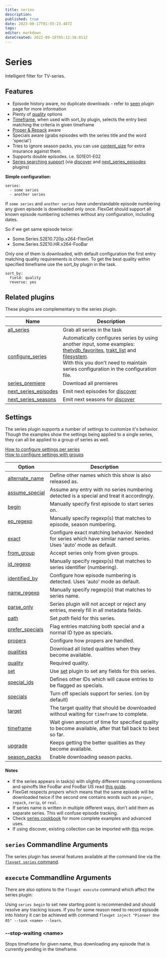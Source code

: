 ```yaml
---
title: series
description: 
published: true
date: 2023-08-17T01:55:23.487Z
tags: 
editor: markdown
dateCreated: 2022-09-18T05:12:38.011Z
---
```


# Series
Intelligent filter for TV-series.

## Features
 * Episode history aware, no duplicate downloads - refer to [seen](/Plugins/seen) plugin page for more information
 * Plenty of [quality](/Plugins/series/quality) options
 * [Timeframe](/Plugins/series/timeframe), when used with sort_by plugin, selects the entry best matching the criteria in given timeframe
 * [Proper & Repack](/Plugins/series/propers) aware
 * Specials aware (grabs episodes with the series title and the word 'special')
 * Tries to ignore season packs, you can use [content_size](/Plugins/content_size) for extra insurance against them.
 * Supports double episodes. i.e. S01E01-E02
 * [Series searching support](/Cookbook/Series/Search) (via [discover](/Plugins/discover) and [next_series_episodes](/Plugins/next_series_episodes) plugins)

**Simple configuration:**

```
series:
  - some series
  - another series
```

If `some series` and `another series` have understandable episode
numbering any given episode is downloaded only once. FlexGet should support all known episode numbering schemes without any configuration, including dates.

So if we get same episode twice:

 * Some.Series.S2E10.720p.x264-FlexGet
 * Some.Series.S2E10.HR.x264-FooBar

Only one of them is downloaded, with default configuration the first entry matching quality requirements is chosen. To get the best quality within specified timeframe use the sort_by plugin in the task.

```
sort_by:
  field: quality
  reverse: yes
```

## Related plugins
These plugins are complementary to the series plugin.

| Name | Description |
| --- | --- |
| [all_series](/Plugins/all_series) | Grab all series in the task|
| [configure_series](/Plugins/configure_series) | Automatically configures series by using another input, some examples: [thetvdb_favorites](/Plugins/thetvdb_favorites), [trakt_list](/Plugins/List/trakt_list) and [filesystem](/Plugins/filesystem).<br> With this you don't need to maintain series configuration in the configuration file.  |
| [series_premiere](/Plugins/series_premiere) | Download all premieres| 
| [next_series_episodes](/Plugins/next_series_episodes) | Emit next episodes for [discover](/Plugins/discover) | 
| [next_series_seasons](/Plugins/next_series_seasons) | Emit next seasons for [discover](/Plugins/discover) | 


## Settings
The series plugin supports a number of settings to customize it's behavior. Though the examples show the settings being applied to a single series, they can all be applied to a group of series as well.

[How to configure settings per series](/Plugins/series/per_series_settings)  
[How to configure settings with groups](/Plugins/series/per_group_settings)


| **Option** | **Description** |
| --- | --- |
| [alternate_name](/Plugins/series/alternate_name) | Define other names which this show is also released as. |
| [assume_special](/Plugins/series/assume_special) | Assume any entry with no series numbering detected is a special and treat it accordingly. |
| [begin](/Plugins/series/begin) | Manually specify first episode to start series on. |
| [ep_regexp](/Plugins/series/regexps#Episodenumberingmatching) | Manually specify regexp(s) that matches to episode, season numbering. |
| [exact](/Plugins/series/exact) | Configure exact matching behavior. Needed for series which have similar named series. Uses 'auto' mode as default. |
| [from_group](/Plugins/series/from_group) | Accept series only from given groups. |
| [id_regexp](/Plugins/series/regexps#Episodenumberingmatching) | Manually specify regexp(s) that matches to series identifier (numbering). |
| [identified_by](/Plugins/series/identified_by) | Configure how episode numbering is detected. Uses 'auto' mode as default. |
| [name_regexp](/Plugins/series/regexps) | Manually specify regexp(s) that matches to series name. |
| [parse_only](/Plugins/series/parse_only) | Series plugin will not accept or reject any entries, merely fill in all metadata fields. |
| [path](/Plugins/series/path) | Set *path* field for this series. |
| [prefer_specials](/Plugins/series/prefer_specials) | Flag entries matching both special and a normal ID type as specials. |
| [propers](/Plugins/series/propers) | Configure how propers are handled. |
| [qualities](/Plugins/series/qualities) | Download all listed qualities when they become available. |
| [quality](/Plugins/series/quality) | Required quality. |
| [set](/Plugins/series/set) | Use [set](/Plugins/set) plugin to set any fields for this series. |
| [special_ids](/Plugins/series/special_ids) | Defines other IDs which will cause entries to be flagged as specials. |
| [specials](/Plugins/series/specials) | Turn off specials support for series. (on by default) |
| [target](/Plugins/series/timeframe) | The target quality that should be downloaded without waiting for `timeframe` to complete. |
| [timeframe](/Plugins/series/timeframe) | Wait given amount of time for specified quality to become available, after that fall back to best so far. |
| [upgrade](/Plugins/series/upgrade) | Keeps getting the better qualities as they become available. |
| [season_packs](/Plugins/series/season_packs) | Enable downloading season packs. 

#### Notes

* If the series appears in task(s) with slightly different naming conventions and spinoffs like FooBar and FooBar US read [this guide](/Plugins/series/closematch). 
* FlexGet respects *propers* which means that the same episode will be downloaded twice if the second one contains words such as `proper`, `repack`, `rerip`, or `real`.
* If series name is written in multiple different ways, don't add them as separate series. This will confuse episode tracking. 
* Check [series cookbook](/Cookbook/Series) for more complete examples and advanced uses.
* If using discover, existing collection can be imported with [this](/Cookbook/Series/SeedDB) recipe.

## `series` Commandline Arguments
The series plugin has several features available at the command line via the [`flexget series` command](/CLI/series).

## `execute` Commandline Arguments
There are also options to the `flexget execute` command which affect the series plugin:

Using `series begin` to set new starting point is recommended and should resolve any tracking issues. If you for some reason need to record episode into history it can be achieved with command `flexget inject "Pioneer One 05" --task <name> --learn`.


### \-\-stop-waiting \<name\>
Stops timeframe for given name, thus downloading any episode that is currently pending in the timeframe.